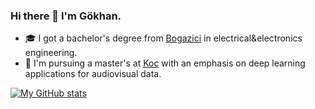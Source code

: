 ### Hi there 👋 I'm Gökhan.

- 🎓 I got a bachelor's degree from [Bogazici](https://www.boun.edu.tr/en-US/) in electrical&electronics engineering.
- 🌱 I'm pursuing a master's at [Koc](https://www.ku.edu.tr/en/) with an emphasis on deep learning applications for audiovisual data.

[![My GitHub stats](https://github-readme-stats.vercel.app/api?username=gokhankuscu&count_private=true&show_icons=true&theme=radical)](https://github.com/anuraghazra/github-readme-stats)

<!--
**gokhankuscu/gokhankuscu** is a ✨ _special_ ✨ repository because its `README.md` (this file) appears on your GitHub profile.

Here are some ideas to get you started:

- 🔭 I’m currently working on ...
- 🌱 I’m currently learning ...
- 👯 I’m looking to collaborate on ...
- 🤔 I’m looking for help with ...
- 💬 Ask me about ...
- 📫 How to reach me: ...
- 😄 Pronouns: ...
- ⚡ Fun fact: ...
-->
